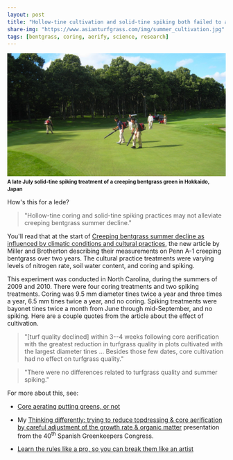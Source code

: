 ```yaml
---
layout: post
title: "Hollow-tine cultivation and solid-tine spiking both failed to alleviate summer bentgrass decline"
share-img: "https://www.asianturfgrass.com/img/summer_cultivation.jpg"
tags: [bentgrass, coring, aerify, science, research]
---
```


![creeping bentgrass putting green treatment with solid-tine spiking](/img/summer_cultivation.jpg)
<small><strong>A late July solid-tine spiking treatment of a creeping bentgrass green in Hokkaido, Japan</strong></small>

How's this for a lede?

> "Hollow-tine coring and solid-tine spiking practices may not alleviate creeping bentgrass summer decline."

You'll read that at the start of [Creeping bentgrass summer decline as influenced by climatic conditions and cultural practices](https://doi.org/10.1002/agj2.20362), the new article by Miller and Brotherton describing their measurements on Penn A-1 creeping bentgrass over two years. The cultural practice treatments were varying levels of nitrogen rate, soil water content, and coring and spiking.

This experiment  was conducted in North Carolina, during the summers of 2009 and 2010. There were four coring treatments and two spiking treatments. Coring was 9.5 mm diameter tines twice a year and three times a year, 6.5 mm tines twice a year, and no coring. Spiking treatments were bayonet tines twice a month from June through mid-September, and no spiking. Here are a couple quotes from the article about the effect of cultivation.

> "[turf quality declined] within 3--4 weeks following core aerification with the greatest reduction in turfgrass quality in plots cultivated with the largest diameter tines ... Besides those few dates, core cultivation had no effect on turfgrass quality."

> "There were no differences related to turfgrass quality and summer spiking."

For more about this, see:

* [Core aerating putting greens, or not](https://www.asianturfgrass.com/2019-09-29-core-aerate-greens/)

* My [Thinking differently: trying to reduce topdressing & core aerification by careful adjustment of the growth rate & organic matter](https://www.asianturfgrass.com/2018-12-01-organic-matter-and-green-speed-at-the-40th-spanish-greenkeepers-congress/) presentation from the 40<sup>th</sup> Spanish Greenkeepers Congress.

* [Learn the rules like a pro, so you can break them like an artist](https://www.asianturfgrass.com/2018-04-05-five-articles-every-greenkeeper-should-read/)


